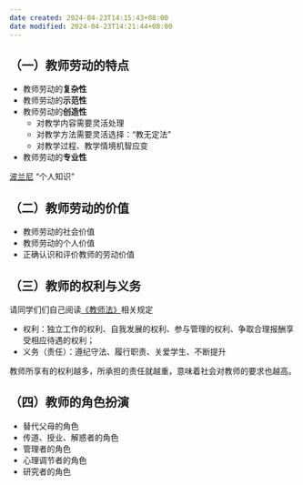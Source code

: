 ```yaml
---
date created: 2024-04-23T14:15:43+08:00
date modified: 2024-04-23T14:21:44+08:00
---
```


## （一）教师劳动的特点

- 教师劳动的**复杂性**
- 教师劳动的**示范性**
- 教师劳动的**创造性**
	- 对教学内容需要灵活处理
	- 对教学方法需要灵活选择：“教无定法”
	- 对教学过程、教学情境机智应变
- 教师劳动的**专业性**

[波兰尼](https://baike.baidu.com/item/%E8%BF%88%E5%85%8B%E5%B0%94%C2%B7%E6%B3%A2%E5%85%B0%E5%B0%BC/6172853) “个人知识”

## （二）教师劳动的价值

- 教师劳动的社会价值
- 教师劳动的个人价值
- 正确认识和评价教师的劳动价值

## （三）教师的权利与义务

请同学们们自己阅读[《教师法》](https://flk.npc.gov.cn/detail2.html?MmM5MDlmZGQ2NzhiZjE3OTAxNjc4YmY2Yzc5OTA0ZmI%3D)相关规定

- 权利：独立工作的权利、自我发展的权利、参与管理的权利、争取合理报酬享受相应待遇的权利；
- 义务（责任）：遵纪守法、履行职责、关爱学生、不断提升

教师所享有的权利越多，所承担的责任就越重，意味着社会对教师的要求也越高。

## （四）教师的角色扮演

- 替代父母的角色
- 传道、授业、解惑者的角色
- 管理者的角色
- 心理调节者的角色
- 研究者的角色